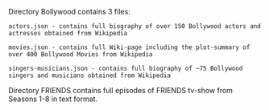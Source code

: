 
Directory Bollywood contains 3 files:

	actors.json - contains full biography of over 150 Bollywood actors and actresses obtained from Wikipedia

	movies.json - contains full Wiki-page including the plot-summary of over 400 Bollywood Movies from Wikipedia

	singers-musicians.json - contains full biography of ~75 Bollywood singers and musicians obtained from Wikipedia

Directory FRIENDS contains full episodes of FRIENDS tv-show from Seasons 1-8 in text format.
